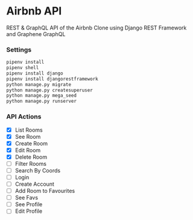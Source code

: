 # Airbnb API

REST & GraphQL API of the Airbnb Clone using Django REST Framework and Graphene GraphQL

### Settings

```bash
pipenv install
pipenv shell
pipenv install django
pipenv install djangorestframework
python manage.py migrate
python manage.py createsuperuser
python manage.py mega_seed
python manage.py runserver
```

### API Actions

- [x] List Rooms
- [x] See Room
- [x] Create Room
- [x] Edit Room
- [X] Delete Room
- [ ] Filter Rooms
- [ ] Search By Coords
- [ ] Login
- [ ] Create Account
- [ ] Add Room to Favourites
- [ ] See Favs
- [ ] See Profile
- [ ] Edit Profile
